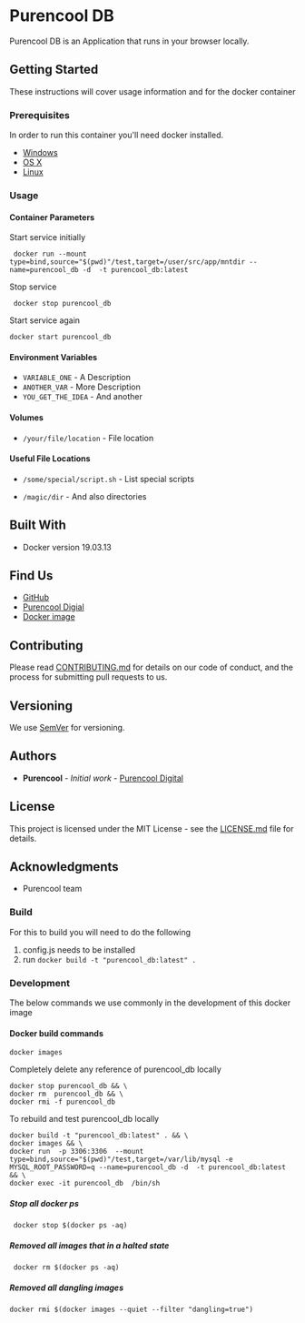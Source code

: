 # Purencool DB 


Purencool DB is an Application that runs in your browser locally.


## Getting Started

These instructions will cover usage information and for the docker container 

### Prerequisites

In order to run this container you'll need docker installed.

* [Windows](https://docs.docker.com/windows/started)
* [OS X](https://docs.docker.com/mac/started/)
* [Linux](https://docs.docker.com/linux/started/)

### Usage

#### Container Parameters

Start service initially

```shell
 docker run --mount type=bind,source="$(pwd)"/test,target=/user/src/app/mntdir --name=purencool_db -d  -t purencool_db:latest 
```

Stop service 

```shell
 docker stop purencool_db
```

Start service again

```shell
docker start purencool_db
```

#### Environment Variables

* `VARIABLE_ONE` - A Description
* `ANOTHER_VAR` - More Description
* `YOU_GET_THE_IDEA` - And another

#### Volumes

* `/your/file/location` - File location

#### Useful File Locations

* `/some/special/script.sh` - List special scripts
  
* `/magic/dir` - And also directories

## Built With

* Docker version 19.03.13

## Find Us

* [GitHub](https://github.com/purencool/purencool-studio)
* [Purencool Digial](https://www.purencool.digital)
* [Docker image](https://hub.docker.com/repository/docker/purencool/purencool-db/general)

## Contributing

Please read [CONTRIBUTING.md](CONTRIBUTING.md) for details on our code of conduct, and the process for submitting pull requests to us.

## Versioning

We use [SemVer](http://semver.org/) for versioning. 

## Authors

* **Purencool** - *Initial work* - [Purencool Digital](https://purencool.digital)



## License

This project is licensed under the MIT License - see the [LICENSE.md](LICENSE) file for details.

## Acknowledgments

* Purencool team


### Build
For this to build you will need to do the following
1. config.js needs to be installed
2. run `docker build -t "purencool_db:latest" .`


### Development

The below commands we use commonly in the development of this docker image

#### Docker build commands


```
docker images
```
Completely delete any reference of purencool_db locally

```
docker stop purencool_db && \
docker rm  purencool_db && \
docker rmi -f purencool_db
```

To rebuild and test purencool_db locally

```
docker build -t "purencool_db:latest" . && \
docker images && \
docker run  -p 3306:3306  --mount type=bind,source="$(pwd)"/test,target=/var/lib/mysql -e MYSQL_ROOT_PASSWORD=q --name=purencool_db -d  -t purencool_db:latest  && \
docker exec -it purencool_db  /bin/sh

```





##### Stop all docker ps

```
 docker stop $(docker ps -aq)
```


##### Removed all images that in a halted state 


```
 docker rm $(docker ps -aq)
```

##### Removed all dangling images

```
docker rmi $(docker images --quiet --filter "dangling=true")
```
